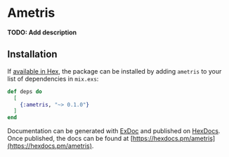 # Ametris

**TODO: Add description**

## Installation

If [available in Hex](https://hex.pm/docs/publish), the package can be installed
by adding `ametris` to your list of dependencies in `mix.exs`:

```elixir
def deps do
  [
    {:ametris, "~> 0.1.0"}
  ]
end
```

Documentation can be generated with [ExDoc](https://github.com/elixir-lang/ex_doc)
and published on [HexDocs](https://hexdocs.pm). Once published, the docs can
be found at [https://hexdocs.pm/ametris](https://hexdocs.pm/ametris).

